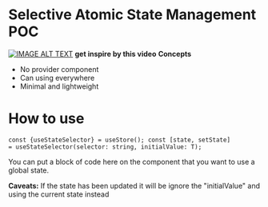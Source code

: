 # Selective Atomic State Management POC

[![IMAGE ALT TEXT](http://img.youtube.com/vi/f3Cn0CGytSQ/0.jpg)](http://www.youtube.com/watch?v=f3Cn0CGytSQ "Video Title")
**get inspire by this video**
**Concepts**

- No provider component
- Can using everywhere
- Minimal and lightweight

# How to use

<code>const {useStateSelector} = useStore();
const [state, setState] = useStateSelector(selector: string, initialValue: T);</code>

<p>You can put a block of code here on the component that you want to use a global state.</p>
<p><b>Caveats:</b> If the state has been updated it will be ignore the "initialValue" and using the current state instead</p>
